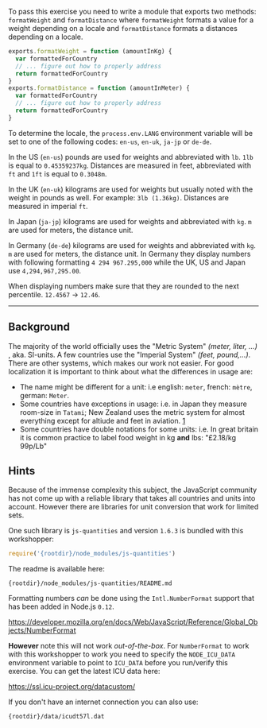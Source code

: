 To pass this exercise you need to write a module that exports two methods:
`formatWeight` and `formatDistance` where `formatWeight` formats a value for
a weight depending on a locale and `formatDistance` formats a distances
depending on a locale.

```javascript
exports.formatWeight = function (amountInKg) {
  var formattedForCountry
  // ... figure out how to properly address
  return formattedForCountry
}
exports.formatDistance = function (amountInMeter) {
  var formattedForCountry
  // ... figure out how to properly address
  return formattedForCountry
}
```

To determine the locale, the `process.env.LANG` environment variable will
be set to one of the following codes: `en-us`, `en-uk`, `ja-jp` or `de-de`.

In the US (`en-us`) pounds are used for weights and abbreviated with `lb`.
`1lb` is equal to `0.45359237kg`. Distances are measured in feet, abbreviated with `ft` and `1ft` is equal to `0.3048m`.

In the UK (`en-uk`) kilograms are used for weights but usually noted with the
weight in pounds as well. For example: `3lb (1.36kg)`. Distances are measured
in imperial `ft`.

In Japan (`ja-jp`) kilograms are used for weights and abbreviated with `kg`.
`m` are used for meters, the distance unit.

In Germany (`de-de`) kilograms are used for weights and abbreviated with `kg`.
`m` are used for meters, the distance unit. In Germany they display numbers
with following formatting `4 294 967.295,000` while the UK, US and Japan use
`4,294,967,295.00`.

When displaying numbers make sure that they are rounded to the next
percentile. `12.4567` → `12.46`.

---

## Background

The majority of the world officially uses the "Metric System" _(meter, liter,
...)_ , aka. SI-units. A few countries use the "Imperial System" _(feet,
pound,...)_. There are other systems, which makes our work not easier.
For good localization it is important to think about what the differences in
usage are:

- The name might be different for a unit: i.e english: `meter`,
    french: `mètre`, german: `Meter`.
- Some countries have exceptions in usage: i.e. in Japan they measure
    room-size in `Tatami`; New Zealand uses the metric system for almost
    everything except for altiude and feet in aviation. [1]
- Some countries have double notations for some units: i.e. In great britain
    it is common practice to label food weight in kg **and** lbs:
    "£2.18/kg 99p/Lb"

[1]: https://en.wikipedia.org/wiki/Metrication_in_New_Zealand

## Hints

Because of the immense complexity this subject, the JavaScript community has not
come up with a reliable library that takes all countries and units into
account. However there are libraries for unit conversion that work for limited
sets.

One such library is `js-quantities` and version `1.6.3` is bundled with this
workshopper:

```javascript
require('{rootdir}/node_modules/js-quantities')
```

The readme is available here:

    {rootdir}/node_modules/js-quantities/README.md

Formatting numbers _can_ be done using the `Intl.NumberFormat` support that
has been added in Node.js `0.12`.

https://developer.mozilla.org/en/docs/Web/JavaScript/Reference/Global_Objects/NumberFormat

**However** note this will not work _out-of-the-box_. For `NumberFormat` to
work with this workshopper to work you need to specify the `NODE_ICU_DATA`
environment variable to point to `ICU_DATA` before you run/verify this
exercise. You can get the latest ICU data here:

https://ssl.icu-project.org/datacustom/

If you don't have an internet connection you can also use:

    {rootdir}/data/icudt57l.dat

